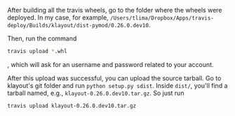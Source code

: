 After building all the travis wheels, go to the folder where the wheels were deployed. In my case, for example, `/Users/tlima/Dropbox/Apps/travis-deploy/Builds/klayout/dist-pymod/0.26.0.dev10`. 

Then, run the command 

```bash
travis upload *.whl
```

, which will ask for an username and password related to your account.

After this upload was successful, you can upload the source tarball. Go to klayout's git folder and run `python setup.py sdist`. Inside `dist/`, you'll find a tarball named, e.g., `klayout-0.26.0.dev10.tar.gz`. So just run 

```bash
travis upload klayout-0.26.0.dev10.tar.gz
```
